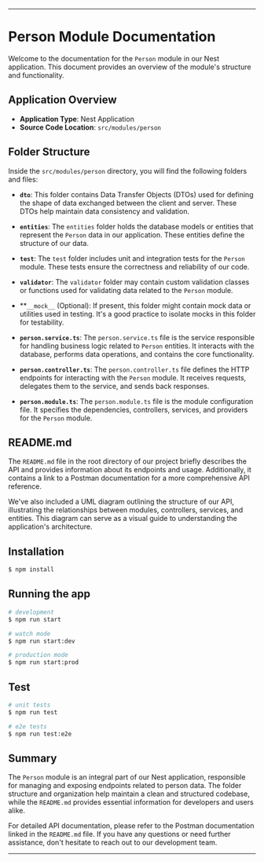 ---

# Person Module Documentation

Welcome to the documentation for the `Person` module in our Nest application. This document provides an overview of the module's structure and functionality.

## Application Overview

- **Application Type**: Nest Application
- **Source Code Location**: `src/modules/person`

## Folder Structure

Inside the `src/modules/person` directory, you will find the following folders and files:

- **`dto`**: This folder contains Data Transfer Objects (DTOs) used for defining the shape of data exchanged between the client and server. These DTOs help maintain data consistency and validation.

- **`entities`**: The `entities` folder holds the database models or entities that represent the `Person` data in our application. These entities define the structure of our data.

- **`test`**: The `test` folder includes unit and integration tests for the `Person` module. These tests ensure the correctness and reliability of our code.

- **`validator`**: The `validator` folder may contain custom validation classes or functions used for validating data related to the `Person` module.

- **`__mock__` (Optional): If present, this folder might contain mock data or utilities used in testing. It's a good practice to isolate mocks in this folder for testability.

- **`person.service.ts`**: The `person.service.ts` file is the service responsible for handling business logic related to `Person` entities. It interacts with the database, performs data operations, and contains the core functionality.

- **`person.controller.ts`**: The `person.controller.ts` file defines the HTTP endpoints for interacting with the `Person` module. It receives requests, delegates them to the service, and sends back responses.

- **`person.module.ts`**: The `person.module.ts` file is the module configuration file. It specifies the dependencies, controllers, services, and providers for the `Person` module.

## README.md

The `README.md` file in the root directory of our project briefly describes the API and provides information about its endpoints and usage. Additionally, it contains a link to a Postman documentation for a more comprehensive API reference.

We've also included a UML diagram outlining the structure of our API, illustrating the relationships between modules, controllers, services, and entities. This diagram can serve as a visual guide to understanding the application's architecture.

## Installation

```bash
$ npm install
```

## Running the app

```bash
# development
$ npm run start

# watch mode
$ npm run start:dev

# production mode
$ npm run start:prod
```

## Test

```bash
# unit tests
$ npm run test

# e2e tests
$ npm run test:e2e
```

## Summary

The `Person` module is an integral part of our Nest application, responsible for managing and exposing endpoints related to person data. The folder structure and organization help maintain a clean and structured codebase, while the `README.md` provides essential information for developers and users alike.

For detailed API documentation, please refer to the Postman documentation linked in the `README.md` file. If you have any questions or need further assistance, don't hesitate to reach out to our development team.

---